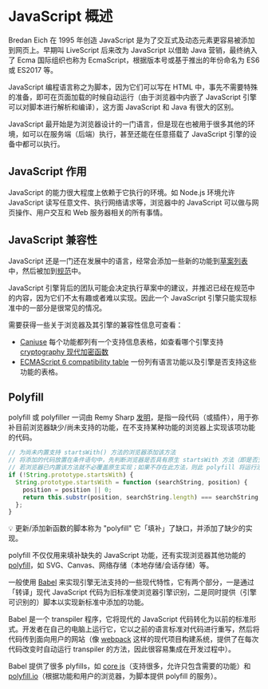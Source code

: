 # JavaScript 概述
Bredan Eich 在 1995 年创造 JavaScript 是为了交互式及动态元素更容易被添加到网页上。早期叫 LiveScript 后来改为 JavaScript 以借助 Java 营销，最终纳入了 Ecma 国际组织也称为 EcmaScript，根据版本号或基于推出的年份命名为 ES6 或 ES2017 等。

JavaScript 编程语言称之为脚本，因为它们可以写在 HTML 中，事先不需要特殊的准备，即可在页面加载的时候自动运行（由于浏览器中内嵌了 JavaScript 引擎可以对脚本进行解析和编译），这方面 JavaScript 和 Java 有很大的区别。

JavaScript 最开始是为浏览器设计的一门语言，但是现在也被用于很多其他的环境，如可以在服务端（后端）执行，甚至还能在任意搭载了 JavaScript 引擎的设备中都可以执行。

## JavaScript 作用
JavaScript 的能力很大程度上依赖于它执行的环境。如 Node.js 环境允许 JavaScript 读写任意文件、执行网络请求等，浏览器中的 JavaScript 可以做与网页操作、用户交互和 Web 服务器相关的所有事情。

## JavaScript 兼容性
JavaScript 还是一门还在发展中的语言，经常会添加一些新的功能到[草案列表](https://tc39.github.io/ecma262/)中，然后被加到[规范](http://www.ecma-international.org/publications/standards/Ecma-262.htm)中。

JavaScript 引擎背后的团队可能会决定执行草案中的建议，并推迟已经在规范中的内容，因为它们不太有趣或者难以实现。因此一个 JavaScript 引擎只能实现标准中的一部分是很常见的情况。

需要获得一些关于浏览器及其引擎的兼容性信息可查看：
* [Caniuse](http://caniuse.com) 每个功能都列有一个支持信息表格，如查看哪个引擎支持 [cryptography 现代加密函数](http://caniuse.com/#feat=cryptography)
* [ECMAScript 6 compatibility table](https://kangax.github.io/compat-table) 一份列有语言功能以及引擎是否支持这些功能的表格。

## Polyfill
polyfill 或 polyfiller 一词由 Remy Sharp [发明](https://remysharp.com/2010/10/08/what-is-a-polyfill)，是指一段代码（或插件），用于弥补目前浏览器缺少/尚未支持的功能，在不支持某种功能的浏览器上实现该项功能的代码。

```js
// 为尚未内置支持 startsWith() 方法的浏览器添加该方法
// 将添加的代码放置在条件语句中，先判断浏览器是否具有原生 startsWith 方法（即是否支持 ES6）
// 若浏览器已内置该方法就不必覆盖原生实现；如果不存在此方法，则此 polyfill 将运行添加弥补该方法
if (!String.prototype.startsWith) {
  String.prototype.startsWith = function (searchString, position) {
    position = position || 0;
    return this.substr(position, searchString.length) === searchString;
  };
}
```

:bulb: 更新/添加新函数的脚本称为 "polyfill" 它「填补」了缺口，并添加了缺少的实现。

polyfill 不仅仅用来填补缺失的 JavaScript 功能，还有实现浏览器其他功能的 [polyfill](https://github.com/Modernizr/Modernizr/wiki/HTML5-Cross-Browser-Polyfills)，如 SVG、Canvas、网络存储（本地存储/会话存储）等。

一般使用 [Babel](https://babeljs.io/) 来实现引擎无法支持的一些现代特性，它有两个部分，一是通过「转译」现代 JavaScript 代码为旧标准使浏览器引擎识别，二是同时提供（引擎可识别的）脚本以实现新标准中添加的功能。

Babel 是一个 transpiler 程序，它将现代的 JavaScript 代码转化为以前的标准形式。开发者在自己的电脑上运行它，它以之前的语言标准对代码进行重写，然后将代码传到面向用户的网站（像 [webpack](http://webpack.github.io/) 这样的现代项目构建系统，提供了在每次代码改变时自动运行 transpiler 的方法，因此很容易集成在开发过程中）。

Babel 提供了很多 plyfills，如 [core js](https://github.com/zloirock/core-js)（支持很多，允许只包含需要的功能）和 [polyfill.io](http://polyfill.io/)（根据功能和用户的浏览器，为脚本提供 polyfill 的服务）。